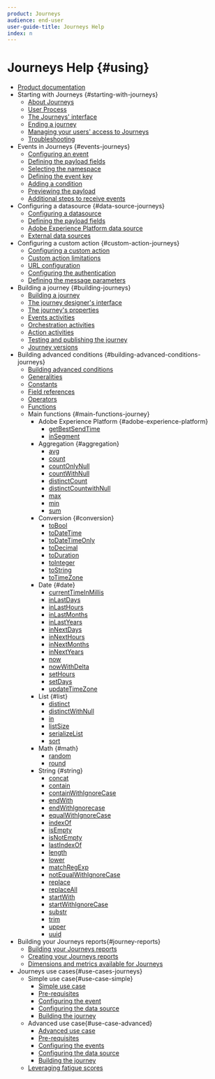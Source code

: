 ```yaml
---
product: Journeys
audience: end-user
user-guide-title: Journeys Help
index: n
---
```


# Journeys Help {#using}

+ [Product documentation](journeys-home.md)
+ Starting with Journeys {#starting-with-journeys}
  + [About Journeys](using/intro.md)
  + [User Process](using/aboutprocess.md)
  + [The Journeys' interface](using/aboutinterface.md)
  + [Ending a journey](using/aboutending.md)
  + [Managing your users' access to Journeys](using/usermanagement.md)
  + [Troubleshooting](using/troubleshooting.md)
+ Events in Journeys {#events-journeys}
  + [Configuring an event](using/event.md)
  + [Defining the payload fields](using/eventpayload.md)
  + [Selecting the namespace](using/eventnamespace.md)
  + [Defining the event key](using/eventkey.md)
  + [Adding a condition](using/eventcondition.md)
  + [Previewing the payload](using/eventpayloadpreview.md)
  + [Additional steps to receive events](using/eventsteps.md)
+ Configuring a datasource {#data-source-journeys}
  + [Configuring a datasource](using/ds.md)
  + [Defining the payload fields](using/dsfield.md)
  + [Adobe Experience Platform data source](using/dsplatform.md)
  + [External data sources](using/dsexternal.md)
+ Configuring a custom action {#custom-action-journeys}
  + [Configuring a custom action](using/custom.md)
  + [Custom action limitations](using/customlimitations.md)
  + [URL configuration](using/customurl.md)
  + [Configuring the authentication](using/customauthentication.md)
  + [Defining the message parameters](using/customparameters.md)
+ Building a journey {#building-journeys}
  + [Building a journey](using/journey.md)
  + [The journey designer's interface](using/journeyinterface.md)
  + [The journey's properties](using/journeyproperty.md)
  + [Events activities](using/journeyevent.md)
  + [Orchestration activities](using/journeyorchestration.md)
  + [Action activities](using/journeyaction.md)
  + [Testing and publishing the journey](using/journeypublication.md)
  + [Journey versions](using/journeyversions.md)
+ Building advanced conditions {#building-advanced-conditions-journeys}
  + [Building advanced conditions](using/expressionadvanced.md)
  + [Generalities](using/expressiongeneralities.md)
  + [Constants](using/expressionconstants.md)
  + [Field references](using/expressionfields.md)
  + [Operators](using/expressionoperators.md)
  + [Functions](using/expressionfunctions.md)
  + Main functions {#main-functions-journey}
    + Adobe Experience Platform {#adobe-experience-platform}
      + [getBestSendTime](using/functions/functiongetbestsendtime.md)
      + [inSegment](using/functions/functioninsegment.md)
    + Aggregation {#aggregation}
      + [avg](using/functions/functionavg.md)
      + [count](using/functions/functioncount.md)
      + [countOnlyNull](using/functions/functioncountonlynull.md)
      + [countWithNull](using/functions/functioncountwithnull.md)
      + [distinctCount](using/functions/functiondistinctcount.md)
      + [distinctCountwithNull](using/functions/functiondistinctcountwithnull.md)
      + [max](using/functions/functionmax.md)
      + [min](using/functions/functionmin.md)
      + [sum](using/functions/functionsum.md)
    + Conversion {#conversion}
      + [toBool](using/functions/functiontobool.md)
      + [toDateTime](using/functions/functiontodatetime.md)
      + [toDateTimeOnly](using/functions/functiontodatetimeonly.md)
      + [toDecimal](using/functions/functiontodecimal.md)
      + [toDuration](using/functions/functiontoduration.md)
      + [toInteger](using/functions/functiontointeger.md)
      + [toString](using/functions/functiontostring.md)
      + [toTimeZone](using/functions/functiontotimezone.md)
    + Date {#date}
      + [currentTime​InMillis](using/functions/functioncurrenttimeinmillis.md)
      + [inLastDays](using/functions/functioninlastdays.md)
      + [inLastHours](using/functions/functioninlasthours.md)
      + [inLastMonths](using/functions/functioninlastmonths.md)
      + [inLastYears](using/functions/functioninlastyears.md)
      + [inNextDays](using/functions/functioninnextdays.md)
      + [inNextHours](using/functions/functioninnexthours.md)
      + [inNextMonths](using/functions/functioninnextmonths.md)
      + [inNextYears](using/functions/functioninnextyears.md)
      + [now](using/functions/functionnow.md)
      + [nowWithDelta](using/functions/functionnowwithdelta.md)
      + [setHours](using/functions/functionsethours.md)
      + [setDays](using/functions/functionsetdays.md)
      + [updateTimeZone](using/functions/functionupdatetimezone.md)
    + List {#list}
      + [distinct](using/functions/functiondistinct.md)
      + [distinctWithNull](using/functions/functiondistinctwithnull.md)
      + [in](using/functions/functionin.md)
      + [listSize](using/functions/functionlistsize.md)
      + [serializeList](using/functions/functionserializelist.md)
      + [sort](using/functions/functionsort.md)
    + Math {#math}
      + [random](using/functions/functionrandom.md)
      + [round](using/functions/functionround.md)
    + String {#string}
      + [concat](using/functions/functionconcat.md)
      + [contain](using/functions/functioncontain.md)
      + [containWithIgnoreCase](using/functions/functioncontainwithignorecase.md)
      + [endWith](using/functions/functionendwith.md)
      + [endWithIgnorecase](using/functions/functionendwithignorecase.md)
      + [equalWithIgnoreCase](using/functions/functionequalignorecase.md)
      + [indexOf](using/functions/functionindexof.md)
      + [isEmpty](using/functions/functionisempty.md)
      + [isNotEmpty](using/functions/functionisnotempty.md)
      + [lastIndexOf](using/functions/functionlastindexof.md)
      + [length](using/functions/functionlength.md)
      + [lower](using/functions/functionlower.md)
      + [matchRegExp](using/functions/functionmatchregexp.md)
      + [notEqualWithIgnoreCase](using/functions/functionnotequalignorecase.md)
      + [replace](using/functions/functionreplace.md)
      + [replaceAll](using/functions/functionreplaceall.md)
      + [startWith](using/functions/functionstartwith.md)
      + [startWithIgnoreCase](using/functions/functionstartwithignorecase.md)
      + [substr](using/functions/functionsubstr.md)
      + [trim](using/functions/functiontrim.md)
      + [upper](using/functions/functionupper.md)
      + [uuid](using/functions/functionuuid.md)
+ Building your Journeys reports{#journey-reports}
  + [Building your Journeys reports](using/reporting.md)
  + [Creating your Journeys reports](using/reportingcreating.md)
  + [Dimensions and metrics available for Journeys](using/reportingdimensions.md)
+ Journeys use cases{#use-cases-journeys}
  + Simple use case{#use-case-simple}
    + [Simple use case](using/uc1intro.md)
    + [Pre-requisites](using/uc1prereq.md)
    + [Configuring the event](using/uc1event.md)
    + [Configuring the data source](using/uc1ds.md)
    + [Building the journey](using/uc1journey.md)
  + Advanced use case{#use-case-advanced}
    + [Advanced use case](using/uc2intro.md)
    + [Pre-requisites](using/uc2prereq.md)
    + [Configuring the events](using/uc2event.md)
    + [Configuring the data source](using/uc2ds.md)
    + [Building the journey](using/uc2journey.md)
  + [Leveraging fatigue scores](using/uc3.md)
  
